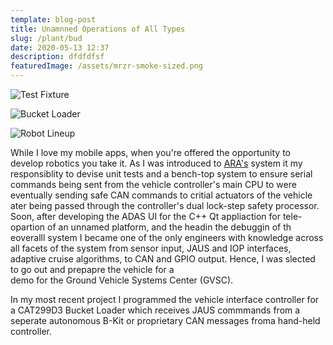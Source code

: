 ```yaml
---
template: blog-post
title: Unamnned Operations of All Types
slug: /plant/bud
date: 2020-05-13 12:37
description: dfdfdfsf
featuredImage: /assets/mrzr-smoke-sized.png
---
```


![Test Fixture](/assets/test-fixture.jpg "Test Fixture")

![Bucket Loader](/assets/ara-bucket-loader.jpg "Bucket Loader")

![Robot Lineup](/assets/ara-robots.jpg "Robot Lineup")

While I love my mobile apps, when you're offered the opportunity to develop robotics you take it. As I was introduced to 
[ARA's](https://www.ara.com) system it my responsiblity to devise unit tests and a bench-top system to ensure serial commands being sent from
the vehicle controller's main CPU to were eventually sending safe CAN commands to critial actuators of the vehicle ater being passed through
the controller's dual lock-step safety processor. Soon, after developing the ADAS UI for the C++ Qt appliaction for tele-opartion of an unnamed 
platform, and the headin the debuggin of th eoveralll system I became one of the only engineers with knowledge across all facets of the system from sensor input, 
JAUS and IOP interfaces, adaptive cruise algorithms, to CAN and GPIO output. Hence, I was slected to go out and prepapre the vehicle for a  
demo for the Ground Vehicle Systems Center (GVSC). 

In my most recent project I programmed the vehicle interface controller for a CAT299D3 Bucket Loader which receives JAUS commmands from 
a seperate autonomous B-Kit or proprietary CAN messages froma hand-held controller.
